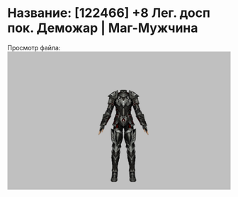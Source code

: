 # Название: [122466] +8 Лег. досп пок. Деможар | Маг-Мужчина

Просмотр файла:
![p040034.png](p040034.png)